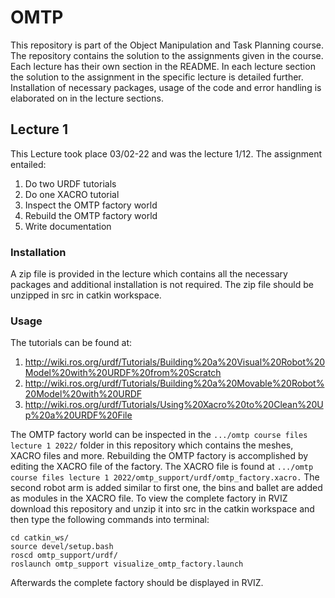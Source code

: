 # OMTP

This repository is part of the Object Manipulation and Task Planning course. The repository contains the solution to the assignments given in the course. Each lecture has their own section in the README. In each lecture section the solution to the assignment in the specific lecture is detailed further. Installation of necessary packages, usage of the code and error handling is elaborated on in the lecture sections.

## Lecture 1

This Lecture took place 03/02-22 and was the lecture 1/12. The assignment entailed:

1.	Do two URDF tutorials
2.	Do one XACRO tutorial
3.	Inspect the OMTP factory world
4.	Rebuild the OMTP factory world
5.	Write documentation

### Installation

A zip file is provided in the lecture which contains all the necessary packages and additional installation is not required. The zip file should be unzipped in src in catkin workspace.

### Usage

The tutorials can be found at:

1.	http://wiki.ros.org/urdf/Tutorials/Building%20a%20Visual%20Robot%20Model%20with%20URDF%20from%20Scratch
2.	http://wiki.ros.org/urdf/Tutorials/Building%20a%20Movable%20Robot%20Model%20with%20URDF
3.	http://wiki.ros.org/urdf/Tutorials/Using%20Xacro%20to%20Clean%20Up%20a%20URDF%20File

The OMTP factory world can be inspected in the ``` .../omtp course files lecture 1 2022/ ``` folder in this repository which contains the meshes, XACRO files and more. 
Rebuilding the OMTP factory is accomplished by editing the XACRO file of the factory. The XACRO file is found at ``` .../omtp course files lecture 1 2022/omtp_support/urdf/omtp_factory.xacro. ``` The second robot arm is added similar to first one, the bins and ballet are added as modules in the XACRO file. To view the complete factory in RVIZ download this repository and unzip it into src in the catkin workspace and then type the following commands into terminal:
```
cd catkin_ws/
source devel/setup.bash
roscd omtp_support/urdf/
roslaunch omtp_support visualize_omtp_factory.launch
```

Afterwards the complete factory should be displayed in RVIZ.
